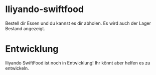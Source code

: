 # Iliyando-swiftfood
Bestell dir Essen und du kannst es dir abholen. Es wird auch der Lager Bestand angezeigt.

# Entwicklung
Iliyando SwiftFood ist noch in Entwicklung! Ihr könnt aber helfen es zu entwickeln.
